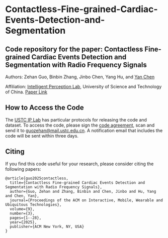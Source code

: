 # Contactless-Fine-grained-Cardiac-Events-Detection-and-Segmentation
## Code repository for the paper: Contactless Fine-grained Cardiac Events Detection and Segmentation with Radio Frequency Signals
Authors: Zehan Guo, Binbin Zhang, Jinbo Chen, Yang Hu, and [Yan Chen](https://ustc-ip-lab.github.io/authors/yanchen/)

Affiliation: [Intelligent Perception Lab](https://ustc-ip-lab.github.io/), University of Science and Technology of China. [Paper Link](https://dl.acm.org/doi/abs/10.1145/3749457)

## How to Access the Code

The [USTC IP Lab](https://ustc-ip-lab.github.io/) has particular protocols for releasing the code and dataset. To access the code, please sign the [code agreement](IPLabCodeAgreement.pdf), scan and send it to guozehan@mail.ustc.edu.cn. A notification email that includes the code will be sent within three days.

## Citing
If you find this code useful for your research, please consider citing the following papers:
```
@article{guo2025contactless,
  title={Contactless Fine-grained Cardiac Events Detection and Segmentation with Radio Frequency Signals},
  author={Guo, Zehan and Zhang, Binbin and Chen, Jinbo and Hu, Yang and Chen, Yan},
  journal={Proceedings of the ACM on Interactive, Mobile, Wearable and Ubiquitous Technologies},
  volume={9},
  number={3},
  pages={1--28},
  year={2025},
  publisher={ACM New York, NY, USA}
}
```
